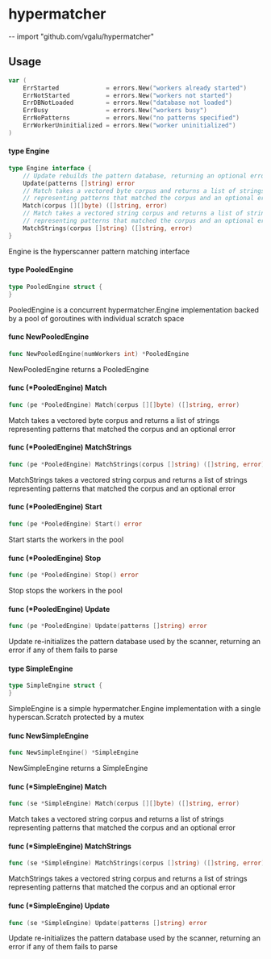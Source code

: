 # hypermatcher
--
    import "github.com/vgalu/hypermatcher"


## Usage

```go
var (
	ErrStarted             = errors.New("workers already started")
	ErrNotStarted          = errors.New("workers not started")
	ErrDBNotLoaded         = errors.New("database not loaded")
	ErrBusy                = errors.New("workers busy")
	ErrNoPatterns          = errors.New("no patterns specified")
	ErrWorkerUninitialized = errors.New("worker uninitialized")
)
```

#### type Engine

```go
type Engine interface {
	// Update rebuilds the pattern database, returning an optional error
	Update(patterns []string) error
	// Match takes a vectored byte corpus and returns a list of strings
	// representing patterns that matched the corpus and an optional error
	Match(corpus [][]byte) ([]string, error)
	// Match takes a vectored string corpus and returns a list of strings
	// representing patterns that matched the corpus and an optional error
	MatchStrings(corpus []string) ([]string, error)
}
```

Engine is the hyperscanner pattern matching interface

#### type PooledEngine

```go
type PooledEngine struct {
}
```

PooledEngine is a concurrent hypermatcher.Engine implementation backed by a pool
of goroutines with individual scratch space

#### func  NewPooledEngine

```go
func NewPooledEngine(numWorkers int) *PooledEngine
```
NewPooledEngine returns a PooledEngine

#### func (*PooledEngine) Match

```go
func (pe *PooledEngine) Match(corpus [][]byte) ([]string, error)
```
Match takes a vectored byte corpus and returns a list of strings representing
patterns that matched the corpus and an optional error

#### func (*PooledEngine) MatchStrings

```go
func (pe *PooledEngine) MatchStrings(corpus []string) ([]string, error)
```
MatchStrings takes a vectored string corpus and returns a list of strings
representing patterns that matched the corpus and an optional error

#### func (*PooledEngine) Start

```go
func (pe *PooledEngine) Start() error
```
Start starts the workers in the pool

#### func (*PooledEngine) Stop

```go
func (pe *PooledEngine) Stop() error
```
Stop stops the workers in the pool

#### func (*PooledEngine) Update

```go
func (pe *PooledEngine) Update(patterns []string) error
```
Update re-initializes the pattern database used by the scanner, returning an
error if any of them fails to parse

#### type SimpleEngine

```go
type SimpleEngine struct {
}
```

SimpleEngine is a simple hypermatcher.Engine implementation with a single
hyperscan.Scratch protected by a mutex

#### func  NewSimpleEngine

```go
func NewSimpleEngine() *SimpleEngine
```
NewSimpleEngine returns a SimpleEngine

#### func (*SimpleEngine) Match

```go
func (se *SimpleEngine) Match(corpus [][]byte) ([]string, error)
```
Match takes a vectored string corpus and returns a list of strings representing
patterns that matched the corpus and an optional error

#### func (*SimpleEngine) MatchStrings

```go
func (se *SimpleEngine) MatchStrings(corpus []string) ([]string, error)
```
MatchStrings takes a vectored string corpus and returns a list of strings
representing patterns that matched the corpus and an optional error

#### func (*SimpleEngine) Update

```go
func (se *SimpleEngine) Update(patterns []string) error
```
Update re-initializes the pattern database used by the scanner, returning an
error if any of them fails to parse
